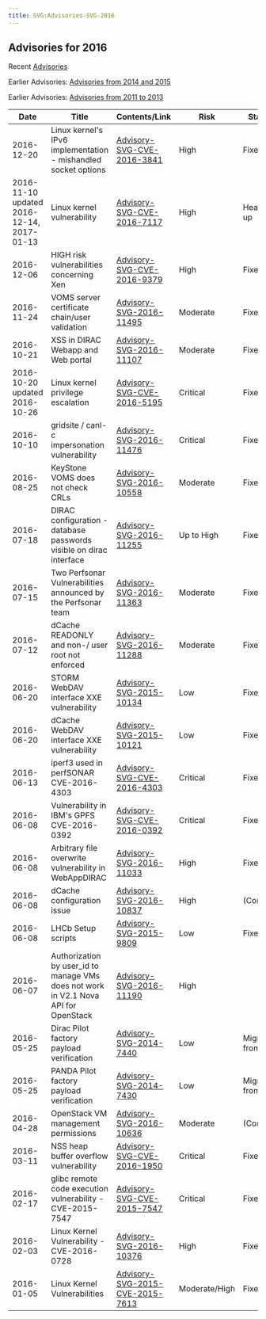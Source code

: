 ```yaml
---
title: SVG:Advisories-SVG-2016
---
```


## Advisories for 2016

Recent [Advisories](./README.md)

Earlier Advisories:
[Advisories from 2014 and 2015](./SVG:Advisories-SVG-2014-2015.md)

Earlier Advisories:
[Advisories from 2011 to 2013](./SVG:Advisories-SVG-2011-2013.md)

| Date                                      | Title                                                                               | Contents/Link                                                                    | Risk          | Status         |
| ----------------------------------------- | ----------------------------------------------------------------------------------- | -------------------------------------------------------------------------------- | ------------- | -------------- |
| 2016-12-20                                | Linux kernel's IPv6 implementation - mishandled socket options                      | [Advisory-SVG-CVE-2016-3841](./2016/SVG:Advisory-SVG-CVE-2016-3841.md)           | High          | Fixed          |
| 2016-11-10 updated 2016-12-14, 2017-01-13 | Linux kernel vulnerability                                                          | [Advisory-SVG-CVE-2016-7117](./2016/SVG:Advisory-SVG-CVE-2016-7117.md)           | High          | Heads up       |
| 2016-12-06                                | HIGH risk vulnerabilities concerning Xen                                            | [Advisory-SVG-CVE-2016-9379](./2016/SVG:Advisory-SVG-CVE-2016-9379.md)           | High          | Fixed          |
| 2016-11-24                                | VOMS server certificate chain/user validation                                       | [Advisory-SVG-2016-11495](./2016/SVG:Advisory-SVG-2016-11495.md)                 | Moderate      | Fixed          |
| 2016-10-21                                | XSS in DIRAC Webapp and Web portal                                                  | [Advisory-SVG-2016-11107](./2016/SVG:Advisory-SVG-2016-11107.md)                 | Moderate      | Fixed          |
| 2016-10-20 updated 2016-10-26             | Linux kernel privilege escalation                                                   | [Advisory-SVG-CVE-2016-5195](./2016/SVG:Advisory-SVG-CVE-2016-5195.md)           | Critical      | Fixed          |
| 2016-10-10                                | gridsite / canl-c impersonation vulnerability                                       | [Advisory-SVG-2016-11476](./2016/SVG:Advisory-SVG-2016-11476.md)                 | Critical      | Fixed          |
| 2016-08-25                                | KeyStone VOMS does not check CRLs                                                   | [Advisory-SVG-2016-10558](./2016/SVG:Advisory-SVG-2016-10558.md)                 | Moderate      | Fixed          |
| 2016-07-18                                | DIRAC configuration - database passwords visible on dirac interface                 | [Advisory-SVG-2016-11255](./2016/SVG:Advisory-SVG-2016-11255.md)                 | Up to High    | Fixed          |
| 2016-07-15                                | Two Perfsonar Vulnerabilities announced by the Perfsonar team                       | [Advisory-SVG-2016-11363](./2016/SVG:Advisory-SVG-2016-11363.md)                 | Moderate      | Fixed          |
| 2016-07-12                                | dCache READONLY and non-/ user root not enforced                                    | [Advisory-SVG-2016-11288](./2016/SVG:Advisory-SVG-2016-11288.md)                 | Moderate      | Fixed          |
| 2016-06-20                                | STORM WebDAV interface XXE vulnerability                                            | [Advisory-SVG-2015-10134](./2015/SVG:Advisory-SVG-2015-10134.md)                 | Low           | Fixed          |
| 2016-06-20                                | dCache WebDAV interface XXE vulnerability                                           | [Advisory-SVG-2015-10121](./2015/SVG:Advisory-SVG-2015-10121.md)                 | Low           | Fixed          |
| 2016-06-13                                | iperf3 used in perfSONAR CVE-2016-4303                                              | [Advisory-SVG-CVE-2016-4303](./2016/SVG:Advisory-SVG-CVE-2016-4303.md)           | Critical      | Fixed          |
| 2016-06-08                                | Vulnerability in IBM's GPFS CVE-2016-0392                                           | [Advisory-SVG-CVE-2016-0392](./2016/SVG:Advisory-SVG-CVE-2016-0392.md)           | Critical      | Fixed          |
| 2016-06-08                                | Arbitrary file overwrite vulnerability in WebAppDIRAC                               | [Advisory-SVG-2016-11033](./2016/SVG:Advisory-SVG-2016-11033.md)                 | High          | Fixed          |
| 2016-06-08                                | dCache configuration issue                                                          | [Advisory-SVG-2016-10837](./2016/SVG:Advisory-SVG-2016-10837.md)                 | High          | (Config)       |
| 2016-06-08                                | LHCb Setup scripts                                                                  | [Advisory-SVG-2015-9809](./2015/SVG:Advisory-SVG-2015-9809.md)                   | Low           | Fixed          |
| 2016-06-07                                | Authorization by user_id to manage VMs does not work in V2.1 Nova API for OpenStack | [Advisory-SVG-2016-11190](./2016/SVG:Advisory-SVG-2016-11190.md)                 | High          |                |
| 2016-05-25                                | Dirac Pilot factory payload verification                                            | [Advisory-SVG-2014-7440](./2014/SVG:Advisory-SVG-2014-7440.md)                   | Low           | Migrating from |
| 2016-05-25                                | PANDA Pilot factory payload verification                                            | [Advisory-SVG-2014-7430](./2014/SVG:Advisory-SVG-2014-7430.md)                   | Low           | Migrating from |
| 2016-04-28                                | OpenStack VM management permissions                                                 | [Advisory-SVG-2016-10636](./2016/SVG:Advisory-SVG-2016-10636.md)                 | Moderate      | (Config)       |
| 2016-03-11                                | NSS heap buffer overflow vulnerability                                              | [Advisory-SVG-CVE-2016-1950](./2016/SVG:Advisory-SVG-CVE-2016-1950.md)           | Critical      | Fixed          |
| 2016-02-17                                | glibc remote code execution vulnerability - CVE-2015-7547                           | [Advisory-SVG-CVE-2015-7547](./2015/SVG:Advisory-SVG-CVE-2015-7547.md)           | Critical      | Fixed          |
| 2016-02-03                                | Linux Kernel Vulnerability - CVE-2016-0728                                          | [Advisory-SVG-2016-10376](./2016/SVG:Advisory-SVG-2016-10376.md)                 | High          | Fixed          |
| 2016-01-05                                | Linux Kernel Vulnerabilities                                                        | [Advisory-SVG-2015-CVE-2015-7613](./2015/SVG:Advisory-SVG-2015-CVE-2015-7613.md) | Moderate/High | Fixed          |
